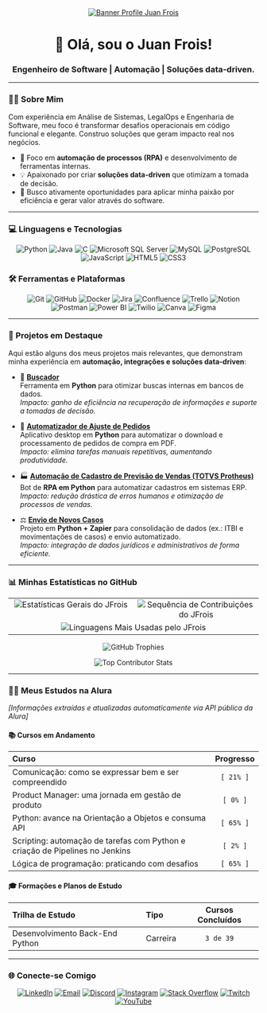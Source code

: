 <div align="center">
  <a href="https://github.com/JFrois">
    <img src="https://media.licdn.com/dms/image/v2/D4D16AQHp-XPQ3Ffskw/profile-displaybackgroundimage-shrink_350_1400/B4DZiv9ZV2GQAo-/0/1755298765673?e=1758153600&v=beta&t=zRZkZhESbuZJ6KgSjhJUzfZhzXh1G_b_KiITkMT-TLg" alt="Banner Profile Juan Frois" />
  </a>
  
  <h1>👋 Olá, sou o Juan Frois!</h1>
  <h3>Engenheiro de Software | Automação | Soluções data-driven.</h3>
</div>

---

### 👨‍💻 Sobre Mim

Com experiência em Análise de Sistemas, LegalOps e Engenharia de Software, meu foco é transformar desafios operacionais em código funcional e elegante. Construo soluções que geram impacto real nos negócios.

- 🎯 Foco em **automação de processos (RPA)** e desenvolvimento de ferramentas internas.
- 💡 Apaixonado por criar **soluções data-driven** que otimizam a tomada de decisão.
- 🚀 Busco ativamente oportunidades para aplicar minha paixão por eficiência e gerar valor através do software.

---

### 💻 Linguagens e Tecnologias

<p align="center">
  <img src="https://img.shields.io/badge/python-3670A0?style=for-the-badge&logo=python&logoColor=ffdd54" alt="Python"/>
  <img src="https://img.shields.io/badge/java-%23ED8B00.svg?style=for-the-badge&logo=openjdk&logoColor=white" alt="Java"/>
  <img src="https://img.shields.io/badge/c-%2300599C.svg?style=for-the-badge&logo=c&logoColor=white" alt="C"/>
  <img src="https://img.shields.io/badge/Microsoft%20SQL%20Server-CC2927?style=for-the-badge&logo=microsoft%20sql%20server&logoColor=white" alt="Microsoft SQL Server"/>
  <img src="https://img.shields.io/badge/mysql-4479A1.svg?style=for-the-badge&logo=mysql&logoColor=white" alt="MySQL"/>
  <img src="https://img.shields.io/badge/postgres-%23316192.svg?style=for-the-badge&logo=postgresql&logoColor=white" alt="PostgreSQL"/>
  <img src="https://img.shields.io/badge/javascript-%23323330.svg?style=for-the-badge&logo=javascript&logoColor=%23F7DF1E" alt="JavaScript"/>
  <img src="https://img.shields.io/badge/html5-%23E34F26.svg?style=for-the-badge&logo=html5&logoColor=white" alt="HTML5"/>
  <img src="https://img.shields.io/badge/css3-%231572B6.svg?style=for-the-badge&logo=css3&logoColor=white" alt="CSS3"/>
</p>

### 🛠️ Ferramentas e Plataformas

<p align="center">
  <img src="https://img.shields.io/badge/git-%23F05033.svg?style=for-the-badge&logo=git&logoColor=white" alt="Git"/>
  <img src="https://img.shields.io/badge/github-%23121011.svg?style=for-the-badge&logo=github&logoColor=white" alt="GitHub"/>
  <img src="https://img.shields.io/badge/docker-%230db7ed.svg?style=for-the-badge&logo=docker&logoColor=white" alt="Docker"/>
  <img src="https://img.shields.io/badge/jira-%230A0FFF.svg?style=for-the-badge&logo=jira&logoColor=white" alt="Jira"/>
  <img src="https://img.shields.io/badge/Confluence-%23172B44.svg?style=for-the-badge&logo=Confluence&logoColor=white" alt="Confluence"/>
  <img src="https://img.shields.io/badge/Trello-%23026AA7.svg?style=for-the-badge&logo=Trello&logoColor=white" alt="Trello"/>
  <img src="https://img.shields.io/badge/Notion-%23000000.svg?style=for-the-badge&logo=notion&logoColor=white" alt="Notion"/>
  <img src="https://img.shields.io/badge/Postman-FF6C37?style=for-the-badge&logo=postman&logoColor=white" alt="Postman"/>
  <img src="https://img.shields.io/badge/power_bi-F2C811?style=for-the-badge&logo=powerbi&logoColor=black" alt="Power BI"/>
  <img src="https://img.shields.io/badge/Twilio-F22F46?style=for-the-badge&logo=Twilio&logoColor=white" alt="Twilio"/>
  <img src="https://img.shields.io/badge/Canva-%2300C4CC.svg?style=for-the-badge&logo=Canva&logoColor=white" alt="Canva"/>
  <img src="https://img.shields.io/badge/figma-%23F24E1E.svg?style=for-the-badge&logo=figma&logoColor=white" alt="Figma"/>
</p>

---

### 🚀 Projetos em Destaque

Aqui estão alguns dos meus projetos mais relevantes, que demonstram minha experiência em **automação, integrações e soluções data-driven**:

- 🔎 [**Buscador**](https://github.com/JFrois/Buscador)  
  Ferramenta em **Python** para otimizar buscas internas em bancos de dados.  
  _Impacto: ganho de eficiência na recuperação de informações e suporte a tomadas de decisão._

- 📑 [**Automatizador de Ajuste de Pedidos**](https://github.com/JFrois/Automatizador-de-Ajuste-de-Pedidos)  
  Aplicativo desktop em **Python** para automatizar o download e processamento de pedidos de compra em PDF.  
  _Impacto: elimina tarefas manuais repetitivas, aumentando produtividade._

- 🏭 [**Automação de Cadastro de Previsão de Vendas (TOTVS Protheus)**](https://github.com/JFrois/Automacao-Cadastro-Previsao-Vendas)  
  Bot de **RPA em Python** para automatizar cadastros em sistemas ERP.  
  _Impacto: redução drástica de erros humanos e otimização de processos de vendas._

- ⚖️ [**Envio de Novos Casos**](https://github.com/JFrois/Envio-novos-casos---Python)  
  Projeto em **Python + Zapier** para consolidação de dados (ex.: ITBI e movimentações de casos) e envio automatizado.  
  _Impacto: integração de dados jurídicos e administrativos de forma eficiente._

---

### 📊 Minhas Estatísticas no GitHub

<table align="center" width="100%">
  <tr>
    <td align="center" valign="top" width="50%">
      <img src="https://github-readme-stats.vercel.app/api?username=JFrois&theme=blue_navy&hide_border=false&include_all_commits=true&count_private=true" alt="Estatísticas Gerais do JFrois"/>
    </td>
    <td align="center" valign="top" width="50%">
      <img src="https://nirzak-streak-stats.vercel.app/?user=JFrois&theme=blue_navy&hide_border=false" alt="Sequência de Contribuições do JFrois"/>
    </td>
  </tr>
  <tr>
    <td align="center" valign="top" colspan="2">
      <img src="https://github-readme-stats.vercel.app/api/top-langs/?username=JFrois&theme=blue_navy&hide_border=false&include_all_commits=true&count_private=true&layout=compact&card_width=900" alt="Linguagens Mais Usadas pelo JFrois"/>
    </td>
  </tr>
</table>

<p align="center">
  <img src="https://github-profile-trophy.vercel.app/?username=JFrois&theme=github_dark&no-frame=false&no-bg=false&margin-w=4" alt="GitHub Trophies"/>
</p>

<p align="center">
  <img src="https://github-contributor-stats.vercel.app/api?username=JFrois&limit=5&theme=discord_old_blurple&combine_all_yearly_contributions=true" alt="Top Contributor Stats"/>
</p>

---

### 👨‍🏫 Meus Estudos na Alura

_[Informações extraídas e atualizadas automaticamente via API pública da Alura]_

<!-- ALURA:START -->

#### 📚 Cursos em Andamento
| Curso | Progresso |
| :--- | :---: |
| Comunicação: como se expressar bem e ser compreendido | `[ 21% ]` |
| Product Manager: uma jornada em gestão de produto | `[ 0% ]` |
| Python: avance na Orientação a Objetos e consuma API | `[ 65% ]` |
| Scripting: automação de tarefas com Python e criação de Pipelines no Jenkins | `[ 2% ]` |
| Lógica de programação: praticando com desafios | `[ 65% ]` |

#### 🎓 Formações e Planos de Estudo
| Trilha de Estudo | Tipo | Cursos Concluídos |
| :--- | :--- | :---: |
| Desenvolvimento Back-End Python | Carreira | `3 de 39` |

<!-- ALURA:END -->

---

### 🌐 Conecte-se Comigo

<p align="center">
  <a href="https://www.linkedin.com/in/jfrois/" target="_blank"><img src="https://img.shields.io/badge/LinkedIn-%230077B5.svg?logo=linkedin&logoColor=white" alt="LinkedIn"></a>
  <a href="mailto:contatojuanfrois@gmail.com" target="_blank"><img src="https://img.shields.io/badge/Email-D14836?logo=gmail&logoColor=white" alt="Email"></a>
  <a href="https://discordapp.com/users/533447805340090388" target="_blank"><img src="https://img.shields.io/badge/Discord-%237289DA.svg?logo=discord&logoColor=white" alt="Discord"></a>
  <a href="https://www.instagram.com/devfrois/" target="_blank"><img src="https://img.shields.io/badge/Instagram-%23E4405F.svg?logo=Instagram&logoColor=white" alt="Instagram"></a>
  <a href="https://stackoverflow.com/users/22291413/juan-frois" target="_blank"><img src="https://img.shields.io/badge/-Stackoverflow-FE7A16?logo=stack-overflow&logoColor=white" alt="Stack Overflow"></a>
  <a href="https://www.twitch.tv/jfroislearningjourney" target="_blank"><img src="https://img.shields.io/badge/Twitch-%239146FF.svg?logo=Twitch&logoColor=white" alt="Twitch"></a>
  <a href="https://www.youtube.com/@jfroislearningjourney" target="_blank"><img src="https://img.shields.io/badge/YouTube-%23FF0000.svg?logo=YouTube&logoColor=white" alt="YouTube"></a>
</p>
